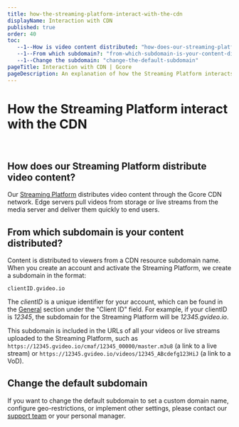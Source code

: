 ```yaml
---
title: how-the-streaming-platform-interact-with-the-cdn
displayName: Interaction with CDN
published: true
order: 40
toc:
   --1--How is video content distributed: "how-does-our-streaming-platform-distribute-video-content"
   --1--From which subdomain?: "from-which-subdomain-is-your-content-distributed"
   --1--Change the subdomain: "change-the-default-subdomain"
pageTitle: Interaction with CDN | Gcore
pageDescription: An explanation of how the Streaming Platform interacts with CDN.
---
```

# How the Streaming Platform interact with the CDN
 
## How does our Streaming Platform distribute video content?

Our <a href="https://gcore.com/streaming-platform" target="_blank">Streaming Platform</a> distributes video content through the Gcore CDN network. Edge servers pull videos from storage or live streams from the media server and deliver them quickly to end users.

## From which subdomain is your content distributed? 

Content is distributed to viewers from a CDN resource subdomain name. When you create an account and activate the Streaming Platform, we create a subdomain in the format:

```
clientID.gvideo.io
```

The *clientID* is a unique identifier for your account, which can be found in the <a href="https://accounts.gcore.com/profile/company" target="_blank">General</a> section under the "Client ID" field. For example, if your clientID is *12345*, the subdomain for the Streaming Platform will be *12345.gvideo.io*. 

This subdomain is included in the URLs of all your videos or live streams uploaded to the Streaming Platform, such as ```https://12345.gvideo.io/cmaf/12345_00000/master.m3u8``` (a link to a live stream) or ```https://12345.gvideo.io/videos/12345_ABcdefg123HiJ``` (a link to a VoD).

## Change the default subdomain

If you want to change the default subdomain to set a custom domain name, configure geo-restrictions, or implement other settings, please contact our [support team](mailto:support@gcore.com) or your personal manager.